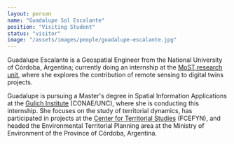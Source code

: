 ```yaml
---
layout: person
name: "Guadalupe Sol Escalante"
position: "Visiting Student"
status: "visitor"
image: "/assets/images/people/guadalupe-escalante.jpg"
---
```


Guadalupe Escalante is a Geospatial Engineer from the National University
of Córdoba, Argentina; currently doing an internship at the
[MoST research unit](/), where she explores the contribution
of remote sensing to digital twins projects.

<!--more-->

Guadalupe is pursuing a Master's degree in Spatial Information
Applications at the [Gulich Institute](https://ig.conae.unc.edu.ar/)
(CONAE/UNC), where she is conducting this internship. She focuses on the
study of territorial dynamics, has participated in projects at the
[Center for Territorial Studies](https://cetunc.org/) (FCEFYN), and
headed the Environmental Territorial Planning area at the Ministry
of Environment of the Province of Córdoba, Argentina.
